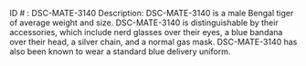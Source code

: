 ID # : DSC-MATE-3140
Description: DSC-MATE-3140 is a male Bengal tiger of average weight and size. DSC-MATE-3140 is distinguishable by their accessories, which include nerd glasses over their eyes, a blue bandana over their head, a silver chain, and a normal gas mask. DSC-MATE-3140 has also been known to wear a standard blue delivery uniform.